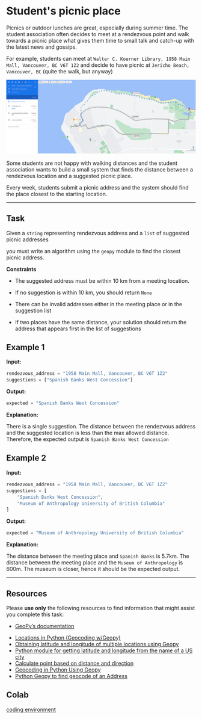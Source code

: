 # Student's picnic place


Picnics or outdoor lunches are great, especially during summer time. The student association often decides to meet at a rendezvous point and walk towards a picnic place what gives them time to small talk and catch-up with the latest news and gossips. 

For example, students can meet at `Walter C. Koerner Library, 1958 Main Mall, Vancouver, BC V6T 1Z2` and decide to have picnic at `Jericho Beach, Vancouver, BC` (quite the walk, but anyway)


![image info](./jericho.png)


Some students are not happy with walking distances and the student association wants to build a small system that finds the distance between a rendezvous location and a suggested picnic place. 

Every week, students submit a picnic address and the system should find the place closest to the starting location.

___


## Task


Given a `string` representing rendezvous address and a `list` of suggested picnic addresses

you must write an algorithm using the `geopy` module to find the closest picnic address.


**Constraints**

* The suggested address must be within 10 km from a meeting location.

* If no suggestion is within 10 km, you should return `None`

* There can be invalid addresses either in the meeting place or in the suggestion list

* If two places have the same distance, your solution should return the address that appears first in the list of suggestions 


## Example 1


**Input:**

```python
rendezvous_address = "1958 Main Mall, Vancouver, BC V6T 1Z2"
suggestions = ["Spanish Banks West Concession"]
```

**Output:**

```python
expected = "Spanish Banks West Concession"
```

**Explanation:**

There is a single suggestion. The distance between the rendezvous address and the suggested location is less than the max allowed distance. Therefore, the expected output is `Spanish Banks West Concession`



## Example 2


**Input:**

```python
rendezvous_address = "1958 Main Mall, Vancouver, BC V6T 1Z2"
suggestions = [
    "Spanish Banks West Concession",
    "Museum of Anthropology University of British Columbia"
]
```

**Output:**

```python
expected = "Museum of Anthropology University of British Columbia"

```

**Explanation:**


The distance between the meeting place and `Spanish Banks` is 5.7km.  The distance between the meeting place and the `Museum of Anthropology` is 600m. The museum is closer, hence it should be the expected output. 



___


## Resources

Please **use only** the following resources to find information that might assist you complete this task:


* [GeoPy’s documentation](https://geopy.readthedocs.io/en/stable/)
<!-- * [geopy](https://github.com/geopy/geopy) -->
* [Locations in Python (Geocoding w/Geopy)](https://holypython.com/locations-in-python-geocoding-w-geopy/)
* [Obtaining latitude and longitude of multiple locations using Geopy](https://stackoverflow.com/questions/37608811/obtaining-latitude-and-longitude-of-multiple-locations-using-geopy)
* [Python module for getting latitude and longitude from the name of a US city](https://stackoverflow.com/questions/13686001/python-module-for-getting-latitude-and-longitude-from-the-name-of-a-us-city)
* [Calculate point based on distance and direction](https://stackoverflow.com/questions/24427828/calculate-point-based-on-distance-and-direction)
* [Geocoding in Python Using Geopy](https://pythonsimplified.com/geocoding-in-python-using-geopy/)
* [Python Geopy to find geocode of an Address](https://www.askpython.com/python/python-geopy-to-find-geocode-of-an-address)


## Colab

[coding environment](https://colab.research.google.com/drive/1ATb2fE-9CQMkgO3EkKil3ShAODxmV1KT?usp=sharing)
